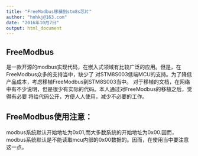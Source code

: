```yaml
---
title: "FreeModbus移植到stm8s芯片"
author: "hnhkj@163.com"
date: "2016年10月7日"
output: html_document
---
```



## FreeModbus

是一款开源的modbus实现代码，在嵌入式领域有比较广泛的应用。但是，在FreeModbus众多的支持当中，缺少了
对STM8S003低端MCU的支持。为了降低产品成本，考虑移植FreeModbus到STM8S003当中。
对于移植的文档，在网络中有不少说明，但是很少有实际的代码。本人通过对FreeModbus的移植之后，觉得有必要
将给代码公开，方便人人使用，减少不必要的工作。


## FreeModbus使用注意：

modbus系统默认开始地址为0x01,而大多数系统的开始地址为0x00.因而，modbus系统默认是不能读取mcu内部的0x00数据的。因而，在使用当中要注意这一点。

